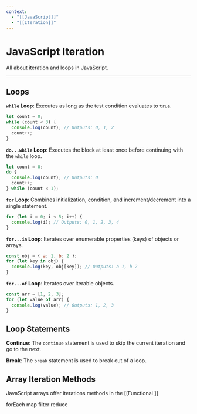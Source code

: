 ```yaml
---
context:
  - "[[JavaScript]]"
  - "[[Iteration]]"
---
```


# JavaScript Iteration

All about iteration and loops in JavaScript.

---

## Loops

**`while` Loop**: Executes as long as the test condition evaluates to `true`.

```javascript
let count = 0;
while (count < 3) {
  console.log(count); // Outputs: 0, 1, 2
  count++;
}
```

**`do...while` Loop**: Executes the block at least once before continuing with the `while` loop.

```javascript
let count = 0;
do {
  console.log(count); // Outputs: 0
  count++;
} while (count < 1);
```

**`for` Loop**: Combines initialization, condition, and increment/decrement into a single statement.

```javascript
for (let i = 0; i < 5; i++) {
  console.log(i); // Outputs: 0, 1, 2, 3, 4
}
```

**`for...in` Loop**: Iterates over enumerable properties (keys) of objects or arrays.

```javascript
const obj = { a: 1, b: 2 };
for (let key in obj) {
  console.log(key, obj[key]); // Outputs: a 1, b 2
}
```

**`for...of` Loop**: Iterates over iterable objects.

```javascript
const arr = [1, 2, 3];
for (let value of arr) {
  console.log(value); // Outputs: 1, 2, 3
}
```

## Loop Statements

**Continue**: The `continue` statement is used to skip the current iteration and go to the next.

**Break**: The `break` statement is used to break out of a loop.

## Array Iteration Methods

JavaScript arrays offer iterations methods in the [[Functional ]]

forEach
map
filter
reduce
